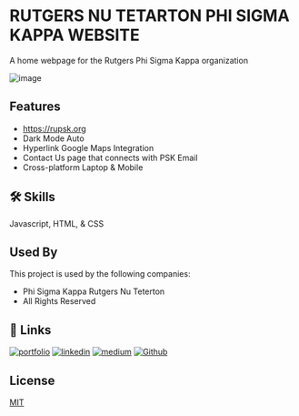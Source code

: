 # RUTGERS NU TETARTON PHI SIGMA KAPPA WEBSITE  

A home webpage for the Rutgers Phi Sigma Kappa organization

![image](https://github.com/YashShah5/PSK/assets/109703679/7afb3f5c-6be5-4496-aff1-5a0cb0deb679)

## Features

- https://rupsk.org
- Dark Mode Auto
- Hyperlink Google Maps Integration
- Contact Us page that connects with PSK Email
- Cross-platform Laptop & Mobile


## 🛠 Skills
Javascript, HTML, & CSS


## Used By

This project is used by the following companies:

- Phi Sigma Kappa Rutgers Nu Teterton 
- All Rights Reserved 

## 🔗 Links
[![portfolio](https://img.shields.io/badge/my_portfolio-685c44?style=for-the-badge&logo=ko-fi&logoColor=white)](https://yashshah5.github.io/)
[![linkedin](https://img.shields.io/badge/linkedin-0A66C2?style=for-the-badge&logo=linkedin&logoColor=white)](https://www.linkedin.com/)
[![medium](https://img.shields.io/badge/medium-000?style=for-the-badge&logo=medium&logoColor=white)](https://medium.com/@yashshah1287)
[![Github](https://img.shields.io/badge/github-967bb6?style=for-the-badge&logo=github&logoColor=white)](https://github.com/YashShah5)

## License

[MIT](https://choosealicense.com/licenses/mit/)
